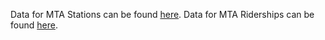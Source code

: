 Data for MTA Stations can be found [here](https://data.ny.gov/Transportation/MTA-Subway-Origin-Destination-Ridership-Estimate-2/jsu2-fbtj/about_data).
Data for MTA Riderships can be found [here](https://data.ny.gov/Transportation/MTA-Subway-Stations/39hk-dx4f/about_data).
